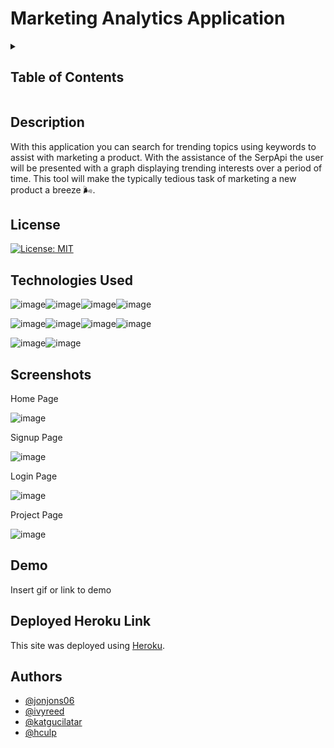 # Marketing Analytics Application

<details>
    <summary><h2>Table of Contents</h2></summary>

- [Marketing Analytics Application](#marketing-analytics-application)
  - [Description](#description)
  - [License](#license)
  - [Technologies Used](#technologies-used)
  - [Screenshots](#screenshots)
  - [Demo](#demo)
  - [Deployed Heroku Link](#deployed-heroku-link)
  - [Authors](#authors)

</details>

## Description

With this application you can search for trending topics using keywords to assist with marketing a product.
With the assistance of the SerpApi the user will be presented with a graph displaying trending interests over a period of time.
This tool will make the typically tedious task of marketing a new product a breeze 🌬️.

## License

[![License: MIT](https://img.shields.io/badge/License-MIT-yellow.svg)](https://opensource.org/licenses/MIT)

## Technologies Used

![image](https://img.shields.io/badge/Express.js-000000?style=for-the-badge&logo=express&logoColor=white)![image](https://img.shields.io/badge/Node.js-339933?style=for-the-badge&logo=nodedotjs&logoColor=white)![image](https://img.shields.io/badge/MySQL-005C84?style=for-the-badge&logo=mysql&logoColor=white)![image](https://img.shields.io/badge/Heroku-430098?style=for-the-badge&logo=heroku&logoColor=white)

![image](https://img.shields.io/badge/HTML-239120?style=for-the-badge&logo=html5&logoColor=white)![image](https://img.shields.io/badge/JavaScript-F7DF1E?style=for-the-badge&logo=javascript&logoColor=black)![image](https://img.shields.io/badge/CSS-239120?&style=for-the-badge&logo=css3&logoColor=white)![image](https://img.shields.io/badge/Sequelize-52B0E7?style=for-the-badge&logo=Sequelize&logoColor=white)

![image](https://img.shields.io/badge/Sass-CC6699?style=for-the-badge&logo=sass&logoColor=white)![image](https://www.vectorlogo.zone/logos/handlebarsjs/handlebarsjs-ar21.svg)

## Screenshots

Home Page

![image](../marketing-analytics-website/public/images/homepagescreenshot.png)

Signup Page

![image](../marketing-analytics-website/public/images/signupscreenshot.png)

Login Page

![image](../marketing-analytics-website/public/images/loginscreenshot.png)

Project Page

![image](../marketing-analytics-website/public/images/projectpagescreenshot.png)

## Demo

Insert gif or link to demo

## Deployed Heroku Link

This site was deployed using [Heroku](https://market-assistant-6b0f6ad27e3c.herokuapp.com/).

## Authors

- [@jonjons06](https://www.github.com/jonjons06)
- [@ivyreed](https://www.github.com/ivyreed)
- [@katgucilatar](https://www.github.com/katgucilatar)
- [@hculp](https://www.github.com/hculp)
  